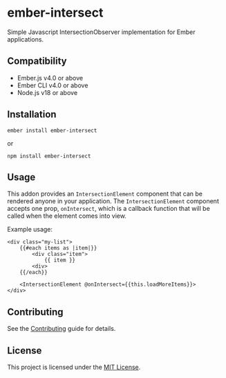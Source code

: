# ember-intersect

Simple Javascript IntersectionObserver implementation for Ember applications.


## Compatibility

* Ember.js v4.0 or above
* Ember CLI v4.0 or above
* Node.js v18 or above


## Installation

```
ember install ember-intersect
```

or 

```
npm install ember-intersect
```

## Usage

This addon provides an `IntersectionElement` component that can be rendered anyone in your application.
The `IntersectionElement` component accepts one prop, `onIntersect`, which is a callback function that will
be called when the element comes into view. 

Example usage:

```
<div class="my-list">
    {{#each items as |item|}}
        <div class="item">
            {{ item }}
        <div>
    {{/each}}

    <IntersectionElement @onIntersect={{this.loadMoreItems}}>
</div>
```
## Contributing

See the [Contributing](CONTRIBUTING.md) guide for details.


## License

This project is licensed under the [MIT License](LICENSE.md).
